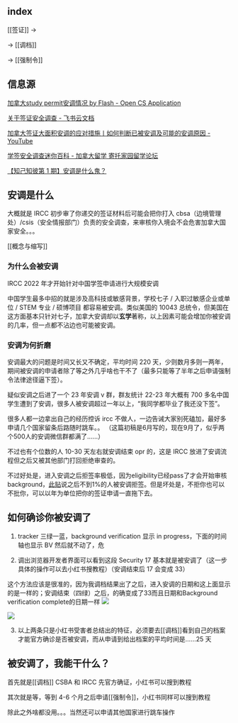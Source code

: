 
## index

[[签证]] ->

-> [[调档]]

-> [[强制令]]

## 信息源

[加拿大study permit安调情况 by Flash - Open CS Application](https://opencs.app/%E5%8A%A0%E6%8B%BF%E5%A4%A7study%20permit%E5%AE%89%E8%B0%83%E6%83%85%E5%86%B5%20by%20Flash/)

[关于签证安全调查 - 飞书云文档](https://gd7dcarg0g.feishu.cn/docx/UfMddKGmBoVyRfxhAsDcDpDHnih)

[加拿大签证大面积安调的应对措施丨如何判断已被安调及可能的安调原因 - YouTube](https://www.youtube.com/watch?v=uCAZ6nOb-rA)

[学签安全调查迷你百科 - 加拿大留学 寄托家园留学论坛](https://bbs.gter.net/thread-2537390-1-1.html)

[【知己知彼第 1 期】安调是什么鬼？](https://mp.weixin.qq.com/s/mWB1ND8z9UTurDmXabMCSA)

## 安调是什么


大概就是 IRCC 初步审了你递交的签证材料后可能会把你打入 cbsa（边境管理处）/csis（安全情报部门）负责的安全调查，来审核你入境会不会危害加拿大国家安全。。。  

[[概念与缩写]]

### 为什么会被安调

IRCC 2022 年才开始针对中国学签申请进行大规模安调

中国学生最多中招的就是涉及高科技或敏感背景，学校七子 / 入职过敏感企业或单位 / STEM 专业 / 硕博项目 都容易被安调。类似美国的 10043 总统令，但美国在这方面基本只针对七子，加拿大安调却以**玄学**著称，以上因素可能会增加你被安调的几率，但一点都不沾边也可能被安调。

### 安调为何折磨

安调最大的问题是时间又长又不确定，平均时间 220 天，少则数月多则一两年，期间被安调的申请者除了等之外几乎啥也干不了（最多只能等了半年之后申请强制令法律途径逼下签）。  

疑似安调之后进了一个 23 年安调 v 群，群友统计 22-23 年大概有 700 多名中国学生遭到了安调，很多人被安调超过一年以上，“我同学都毕业了我还没下签”。  

很多人都一边拿出自己的经历控诉 ircc 不做人，一边告诫大家别死磕加，最好多申请几个国家留条后路随时跳车。。  （这篇初稿是6月写的，现在9月了，似乎两个500人的安调微信群都满了……）

不过也有个位数的人 10-30 天左右就安调结束 opr 的，这是 IRCC 放进了安调流程但之后又被其他部门打回拒绝审查的。

不过好处是，进入安调之后拒签率极低，因为eligibility已经pass了才会开始审核background，[此贴](https://bbs.gter.net/thread-2537390-2-1.html)说之后不到1%的人被安调拒签。但是坏处是，不拒你也可以不批你，可以以年为单位把你的签证申请一直拖下去。

## 如何确诊你被安调了

1. tracker 三绿一蓝，background verification 显示 in progress，下面的时间轴也显示 BV 然后就不动了，危
   
2. 调出浏览器开发者界面可以看到这段 Security 17 基本就是被安调了（这一步具体的操作可以去小红书搜教程）（安调结束后 17 会变成 33）

这个方法应该是很准的，因为我调档结果出了之后，进入安调的日期和这上面显示的是一样的；安调结束（四绿）之后，的确变成了33而且日期和Background verification complete的日期一样
![](https://picture-guan.oss-cn-hangzhou.aliyuncs.com/20230827120746.png)

![](https://picture-guan.oss-cn-hangzhou.aliyuncs.com/20231014131727.png)

3. 以上两条只是小红书受害者总结出的特征，必须要去[[调档]]看到自己的档案才能官方确诊是否被安调，而从申请到给出档案的平均时间是……25 天  

## 被安调了，我能干什么？

首先就是[[调档]] CSBA 和 IRCC 先官方确证，小红书可以搜到教程

其次就是等，等到 4-6 个月之后申请[[强制令]]，小红书同样可以搜到教程

除此之外啥都没用。。。当然还可以申请其他国家进行跳车操作
